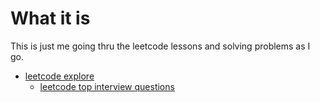 # What it is
This is just me going thru the leetcode lessons and solving problems as I go.

- [leetcode explore](https://leetcode.com/explore/)
  - [leetcode top interview questions](https://leetcode.com/explore/interview/card/top-interview-questions-easy/)

